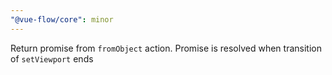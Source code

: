 ```yaml
---
"@vue-flow/core": minor
---
```


Return promise from `fromObject` action. Promise is resolved when transition of `setViewport` ends
